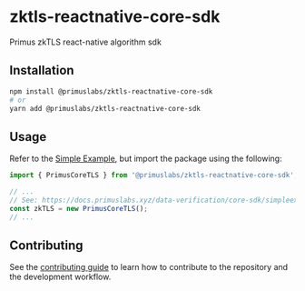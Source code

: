 # zktls-reactnative-core-sdk

Primus zkTLS react-native algorithm sdk

## Installation

```sh
npm install @primuslabs/zktls-reactnative-core-sdk
# or
yarn add @primuslabs/zktls-reactnative-core-sdk
```


## Usage

Refer to the [Simple Example](https://docs.primuslabs.xyz/data-verification/core-sdk/simpleexample#zktls-modes), but import the package using the following:

```js
import { PrimusCoreTLS } from '@primuslabs/zktls-reactnative-core-sdk';

// ...
// See: https://docs.primuslabs.xyz/data-verification/core-sdk/simpleexample#implementation
const zkTLS = new PrimusCoreTLS();
// ...
```

## Contributing

See the [contributing guide](CONTRIBUTING.md) to learn how to contribute to the repository and the development workflow.
